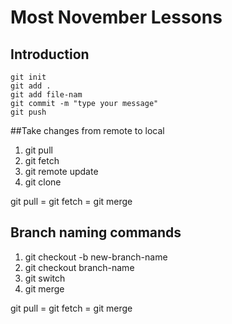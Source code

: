 # Most November Lessons

## Introduction

```git
git init
git add .
git add file-nam
git commit -m "type your message"
git push
```

##Take changes from remote to local

1. git pull
2. git fetch
3. git remote update
4. git clone  

git pull = git fetch = git merge

## Branch naming commands

1. git checkout -b new-branch-name
2. git checkout branch-name
3. git switch
4. git merge 

git pull = git fetch = git merge